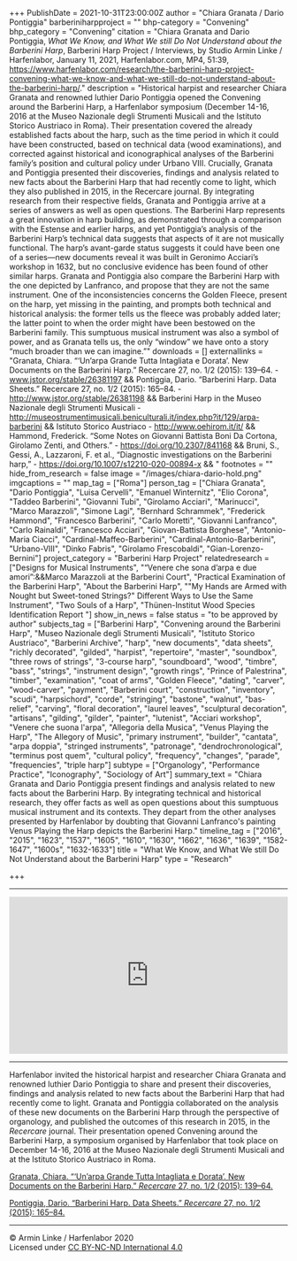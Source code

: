 +++
PublishDate = 2021-10-31T23:00:00Z
author = "Chiara Granata / Dario Pontiggia"
barberiniharpproject = ""
bhp-category = "Convening"
bhp_category = "Convening"
citation = "Chiara Granata and Dario Pontiggia, <i>What We Know, and What We still Do Not Understand about the Barberini Harp</i>, Barberini Harp Project / Interviews, by Studio Armin Linke / Harfenlabor, January 11, 2021, Harfenlabor.com, MP4, 51:39, https://www.harfenlabor.com/research/the-barberini-harp-project-convening-what-we-know-and-what-we-still-do-not-understand-about-the-barberini-harp/."
description = "Historical harpist and researcher Chiara Granata and renowned luthier Dario Pontiggia opened the Convening around the Barberini Harp, a Harfenlabor symposium (December 14-16, 2016 at the Museo Nazionale degli Strumenti Musicali and the Istituto Storico Austriaco in Roma). Their presentation covered the already established facts about the harp, such as the time period in which it could have been constructed, based on technical data (wood examinations), and corrected against historical and iconographical analyses of the Barberini family’s position and cultural policy under Urbano VIII. Crucially, Granata and Pontiggia presented their discoveries, findings and analysis related to new facts about the Barberini Harp that had recently come to light, which they also published in 2015, in the Recercare journal. By integrating research from their respective fields, Granata and Pontiggia arrive at a series of answers as well as open questions. The Barberini Harp represents a great innovation in harp building, as demonstrated through a comparison with the Estense and earlier harps, and yet Pontiggia’s analysis of the Barberini Harp’s technical data suggests that aspects of it are not musically functional. The harp’s avant-garde status suggests it could have been one of a series—new documents reveal it was built in Geronimo Acciari’s workshop in 1632, but no conclusive evidence has been found of other similar harps. Granata and Pontiggia also compare the Barberini Harp with the one depicted by Lanfranco, and propose that they are not the same instrument. One of the inconsistencies concerns the Golden Fleece, present on the harp, yet missing in the painting, and prompts both technical and historical analysis: the former tells us the fleece was probably added later; the latter point to when the order might have been bestowed on the Barberini family. This sumptuous musical instrument was also a symbol of power, and as Granata tells us, the only “window” we have onto a story “much broader than we can imagine.”"
downloads = []
externallinks = "Granata, Chiara. “‘Un’arpa Grande Tutta Intagliata e Dorata’. New Documents on the Barberini Harp.” Recercare 27, no. 1/2 (2015): 139–64. - www.jstor.org/stable/26381197 && Pontiggia, Dario. “Barberini Harp. Data Sheets.” Recercare 27, no. 1/2 (2015): 165–84. - http://www.jstor.org/stable/26381198 && Barberini Harp in the Museo Nazionale degli Strumenti Musicali - http://museostrumentimusicali.beniculturali.it/index.php?it/129/arpa-barberini && Istituto Storico Austriaco - http://www.oehirom.it/it/ && Hammond, Frederick. “Some Notes on Giovanni Battista Boni Da Cortona, Girolamo Zenti, and Others.” - https://doi.org/10.2307/841168 && Bruni, S., Gessi, A., Lazzaroni, F. et al., “Diagnostic investigations on the Barberini harp,” - https://doi.org/10.1007/s12210-020-00894-x && "
footnotes = ""
hide_from_research = false
image = "/images/chiara-dario-hold.png"
imgcaptions = ""
map_tag = ["Roma"]
person_tag = ["Chiara Granata", "Dario Pontiggia", "Luisa Cervelli", "Emanuel Winternitz", "Elio Corona", "Taddeo Barberini", "Giovanni Tubi", "Girolamo Acciari", "Marinucci", "Marco Marazzoli", "Simone Lagi", "Bernhard Schrammek", "Frederick Hammond", "Francesco Barberini", "Carlo Moretti", "Giovanni Lanfranco", "Carlo Rainaldi", "Francesco Acciari", "Giovan-Battista Borghese", "Antonio-Maria Ciacci", "Cardinal-Maffeo-Barberini", "Cardinal-Antonio-Barberini", "Urbano-VIII", "Dinko Fabris", "Girolamo Frescobaldi", "Gian-Lorenzo-Bernini"]
project_category = "Barberini Harp Project"
relatedresearch = ["Designs for Musical Instruments", "“Venere che sona d’arpa e due amori”:&&Marco Marazzoli at the Barberini Court", "Practical Examination of the Barberini Harp", "About the Barberini Harp", "\"My Hands are Armed with Nought but Sweet-toned Strings?\" Different Ways to Use the Same Instrument", "Two Souls of a Harp", "Thünen-Institut Wood Species Identification Report "]
show_in_news = false
status = "to be approved by author"
subjects_tag = ["Barberini Harp", "Convening around the Barberini Harp", "Museo Nazionale degli Strumenti Musicali", "Istituto Storico Austriaco", "Barberini Archive", "harp", "new documents", "data sheets", "richly decorated", "gilded", "harpist", "repertoire", "master", "soundbox", "three rows of strings", "3-course harp", "soundboard", "wood", "timbre", "bass", "strings", "instrument design", "growth rings", "Prince of Palestrina", "timber", "examination", "coat of arms", "Golden Fleece", "dating", "carver", "wood-carver", "payment", "Barberini court", "construction", "inventory", "scudi", "harpsichord", "corde", "stringing", "bastone", "walnut", "bas-relief", "carving", "floral decoration", "laurel leaves", "sculptural decoration", "artisans", "gilding", "gilder", "painter", "lutenist", "Acciari workshop", "Venere che suona l'arpa", "Allegoria della Musica", "Venus Playing the Harp", "The Allegory of Music", "primary instrument", "builder", "cantata", "arpa doppia", "stringed instruments", "patronage", "dendrochronological", "terminus post quem", "cultural policy", "frequency", "changes", "parade", "frequencies", "triple harp"]
subtype = ["Organology", "Performance Practice", "Iconography", "Sociology of Art"]
summary_text = "Chiara Granata and Dario Pontiggia present findings and analysis related to new facts about the Barberini Harp. By integrating technical and historical research, they offer facts as well as open questions about this sumptuous musical instrument and its contexts. They depart from the other analyses presented by Harfenlabor by doubting that Giovanni Lanfranco's painting Venus Playing the Harp depicts the Barberini Harp."
timeline_tag = ["2016", "2015", "1623", "1537", "1605", "1610", "1630", "1662", "1636", "1639", "1582-1647", "1600s", "1632-1633"]
title = "What We Know, and What We still Do Not Understand about the Barberini Harp"
type = "Research"

+++
***

<div style="padding:56.25% 0 0 0;position:relative;"><iframe src="https://player.vimeo.com/video/693480394?h=cb2296ed1e&title=0&byline=0&portrait=0&speed=0&badge=0&autopause=0&player_id=0&app_id=58479/embed" allow="autoplay; fullscreen; picture-in-picture" allowfullscreen frameborder="0" style="position:absolute;top:0;left:0;width:100%;height:100%;"></iframe></div></iframe> </div><div class="chapters"></div>

***

Harfenlabor invited the historical harpist and researcher <span id="person_tag">Chiara Granata</span> and renowned luthier <span id="person_tag">Dario Pontiggia</span> to share and present their discoveries, findings and analysis related to new facts about the <span id="subjects_tag">Barberini Harp</span> that had recently come to light. Granata and Pontiggia collaborated on the analysis of these new documents on the Barberini Harp through the perspective of organology, and published the outcomes of this research in 2015, in the _Recercare_ journal. Their presentation opened <span id="subjects_tag">Convening around the Barberini Harp</span>, a symposium organised by Harfenlabor that took place on December 14-16, 2016 at the Museo Nazionale degli Strumenti Musicali and at the Istituto Storico Austriaco in <span id="map_tag">Roma</span>.

[Granata, Chiara. “‘Un’arpa Grande Tutta Intagliata e Dorata’. New Documents on the Barberini Harp.” _Recercare_ 27, no. 1/2 (2015): 139–64.](http://www.jstor.org/stable/26381197 "Granata, Chiara. “‘Un’arpa Grande Tutta Intagliata e Dorata’. New Documents on the Barberini Harp.” Recercare 27, no. 1/2 (2015): 139–64.")

[Pontiggia, Dario. “Barberini Harp. Data Sheets.” _Recercare_ 27, no. 1/2 (2015): 165–84.](http://www.jstor.org/stable/26381198 "Pontiggia, Dario. “Barberini Harp. Data Sheets.” Recercare 27, no. 1/2 (2015): 165–84. ")

***

© Armin Linke / Harfenlabor 2020  
Licensed under [CC BY-NC-ND International 4.0](https://harfenlabor.netlify.app/aboutpage/#ccbyncnd)